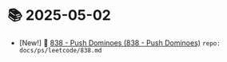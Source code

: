 # 📚 2025-05-02
- [New!] 📗 [838 - Push Dominoes (838 - Push Dominoes)](https://til.qriosity.dev/featured/ps/leetcode/838) `repo: docs/ps/leetcode/838.md`
